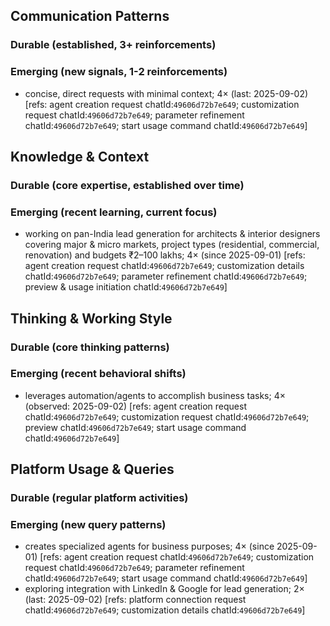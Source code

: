 ## Communication Patterns
### Durable (established, 3+ reinforcements)

### Emerging (new signals, 1-2 reinforcements)
- concise, direct requests with minimal context; 4× (last: 2025-09-02) [refs: agent creation request chatId:`49606d72b7e649`; customization request chatId:`49606d72b7e649`; parameter refinement chatId:`49606d72b7e649`; start usage command chatId:`49606d72b7e649`]

## Knowledge & Context
### Durable (core expertise, established over time)

### Emerging (recent learning, current focus)
- working on pan-India lead generation for architects & interior designers covering major & micro markets, project types (residential, commercial, renovation) and budgets ₹2–100 lakhs; 4× (since 2025-09-01) [refs: agent creation request chatId:`49606d72b7e649`; customization details chatId:`49606d72b7e649`; parameter refinement chatId:`49606d72b7e649`; preview & usage initiation chatId:`49606d72b7e649`]

## Thinking & Working Style
### Durable (core thinking patterns)

### Emerging (recent behavioral shifts)
- leverages automation/agents to accomplish business tasks; 4× (observed: 2025-09-02) [refs: agent creation request chatId:`49606d72b7e649`; customization request chatId:`49606d72b7e649`; preview chatId:`49606d72b7e649`; start usage command chatId:`49606d72b7e649`]

## Platform Usage & Queries
### Durable (regular platform activities)

### Emerging (new query patterns)
- creates specialized agents for business purposes; 4× (since 2025-09-01) [refs: agent creation request chatId:`49606d72b7e649`; customization request chatId:`49606d72b7e649`; parameter refinement chatId:`49606d72b7e649`; start usage command chatId:`49606d72b7e649`]
- exploring integration with LinkedIn & Google for lead generation; 2× (last: 2025-09-02) [refs: platform connection request chatId:`49606d72b7e649`; customization details chatId:`49606d72b7e649`]